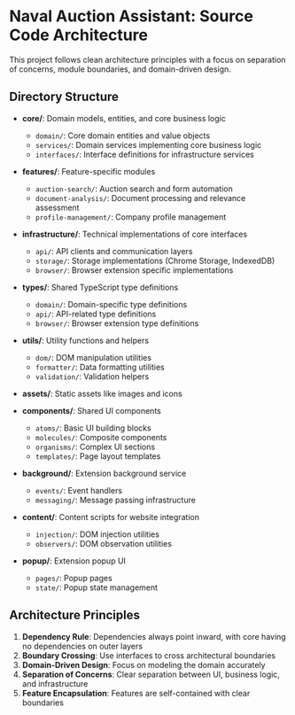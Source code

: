 # Naval Auction Assistant: Source Code Architecture

This project follows clean architecture principles with a focus on separation of concerns, module boundaries, and domain-driven design.

## Directory Structure

- **core/**: Domain models, entities, and core business logic
  - `domain/`: Core domain entities and value objects
  - `services/`: Domain services implementing core business logic
  - `interfaces/`: Interface definitions for infrastructure services
- **features/**: Feature-specific modules
  - `auction-search/`: Auction search and form automation
  - `document-analysis/`: Document processing and relevance assessment
  - `profile-management/`: Company profile management
- **infrastructure/**: Technical implementations of core interfaces
  - `api/`: API clients and communication layers
  - `storage/`: Storage implementations (Chrome Storage, IndexedDB)
  - `browser/`: Browser extension specific implementations
- **types/**: Shared TypeScript type definitions
  - `domain/`: Domain-specific type definitions
  - `api/`: API-related type definitions
  - `browser/`: Browser extension type definitions
- **utils/**: Utility functions and helpers
  - `dom/`: DOM manipulation utilities
  - `formatter/`: Data formatting utilities
  - `validation/`: Validation helpers
- **assets/**: Static assets like images and icons

- **components/**: Shared UI components
  - `atoms/`: Basic UI building blocks
  - `molecules/`: Composite components
  - `organisms/`: Complex UI sections
  - `templates/`: Page layout templates
- **background/**: Extension background service
  - `events/`: Event handlers
  - `messaging/`: Message passing infrastructure
- **content/**: Content scripts for website integration
  - `injection/`: DOM injection utilities
  - `observers/`: DOM observation utilities
- **popup/**: Extension popup UI
  - `pages/`: Popup pages
  - `state/`: Popup state management

## Architecture Principles

1. **Dependency Rule**: Dependencies always point inward, with core having no dependencies on outer layers
2. **Boundary Crossing**: Use interfaces to cross architectural boundaries
3. **Domain-Driven Design**: Focus on modeling the domain accurately
4. **Separation of Concerns**: Clear separation between UI, business logic, and infrastructure
5. **Feature Encapsulation**: Features are self-contained with clear boundaries
